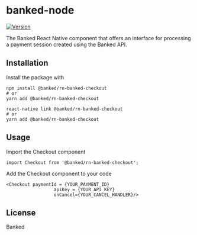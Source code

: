 # banked-node

[![Version](https://img.shields.io/npm/v/@banked/node)](https://www.npmjs.com/package/@banked/rn-banked-checkout)

The Banked React Native component that offers an interface for processing a payment session created using the Banked API.

## Installation

Install the package with

```
npm install @banked/rn-banked-checkout
# or
yarn add @banked/rn-banked-checkout
```

```
react-native link @banked/rn-banked-checkout
# or
yarn add @banked/rn-banked-checkout
```

## Usage

Import the Checkout component

```
import Checkout from '@banked/rn-banked-checkout';
```

Add the Checkout component to your code

```
<Checkout paymentId = {YOUR_PAYMENT_ID}
                  apiKey = {YOUR_API_KEY}
                  onCancel={YOUR_CANCEL_HANDLER}/>
```

## License

Banked
